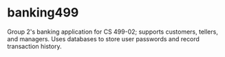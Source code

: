 # banking499
Group 2's banking application for CS 499-02; supports customers, tellers, and managers. Uses databases to store user passwords and record transaction history.
